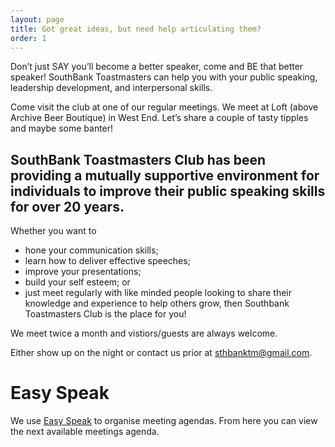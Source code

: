 ```yaml
---
layout: page
title: Got great ideas, but need help articulating them?
order: 1
---
```


Don’t just SAY you’ll become a better speaker, come and BE that better speaker! SouthBank Toastmasters can help you with your public speaking, leadership development, and interpersonal skills.

Come visit the club at one of our regular meetings. We meet at Loft (above Archive Beer Boutique) in West End. Let’s share a couple of tasty tipples and maybe some banter!

## SouthBank Toastmasters Club has been providing a mutually supportive environment for individuals to improve their public speaking skills for over 20 years.
Whether you want to

* hone your communication skills;
* learn how to deliver effective speeches;
* improve your presentations;
* build your self esteem; or
* just meet regularly with like minded people looking to share their knowledge and experience to help others grow, then Southbank Toastmasters Club is the place for you!

We meet twice a month and vistiors/guests are always welcome.

Either show up on the night or contact us prior at [sthbanktm@gmail.com](mailto:sthbanktm@gmail.com). 

# Easy Speak
We use [Easy Speak](https://easy-speak.org/clubdata.php?c=5343) to organise meeting agendas. From here you can view the next available meetings agenda.
